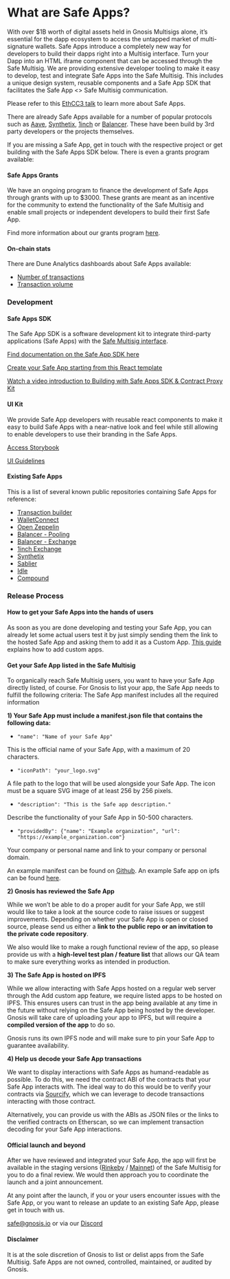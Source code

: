 # What are Safe Apps?

With over $1B worth of digital assets held in Gnosis Multisigs alone, it’s essential for the dapp ecosystem to access the untapped market of multi-signature wallets. Safe Apps introduce a completely new way for developers to build their dapps right into a Multisig interface. Turn your Dapp into an HTML iframe component that can be accessed through the Safe Multisig. We are providing extensive developer tooling to make it easy to develop, test and integrate Safe Apps into the Safe Multisig. This includes a unique design system, reusable components and a Safe App SDK that facilitates the Safe App &lt;&gt; Safe Multisig communication.

Please refer to this [EthCC3 talk](https://www.youtube.com/watch?v=1GirpNHZPJM&t=168s) to learn more about Safe Apps.

There are already Safe Apps available for a number of popular protocols such as [Aave](https://aave.com/), [Synthetix](https://synthetix.io/), [1inch](https://1inch.exchange/) or [Balancer](https://balancer.finance/). These have been build by 3rd party developers or the projects themselves.

If you are missing a Safe App, get in touch with the respective project or get building with the Safe Apps SDK below. There is even a grants program available:

#### Safe Apps Grants

We have an ongoing program to finance the development of Safe Apps through grants with up to $3000. These grants are meant as an incentive for the community to extend the functionality of the Safe Multisig and enable small projects or independent developers to build their first Safe App.

Find more information about our grants program [here](https://github.com/gnosis/GECO/blob/master/Safe%20Apps%20Grants/Safe%20Apps%20Grants.md).

#### On-chain stats

There are Dune Analytics dashboards about Safe Apps available:

* [Number of transactions](https://explore.duneanalytics.com/dashboard/gnosis-safe---safe-apps-transactions)
* [Transaction volume](https://explore.duneanalytics.com/dashboard/gnosis-safe---safe-apps-volume)

### Development

#### Safe Apps SDK

The Safe App SDK is a software development kit to integrate third-party applications \(Safe Apps\) with the [Safe Multisig interface](https://gnosis-safe.io/app/).

[Find documentation on the Safe App SDK here](https://github.com/gnosis/safe-apps-sdk)

[Create your Safe App starting from this React template](https://github.com/gnosis/safe-apps-sdk/tree/master/packages/cra-template-safe-app)

[Watch a video introduction to Building with Safe Apps SDK & Contract Proxy Kit](https://www.youtube.com/watch?v=YGw8WfBw5OI)

#### UI Kit

We provide Safe App developers with reusable react components to make it easy to build Safe Apps with a near-native look and feel while still allowing to enable developers to use their branding in the Safe Apps.

[Access Storybook](https://components.gnosis-safe.io/)

[UI Guidelines](https://docs.gnosis.io/safe/docs/assets/safe_apps_guides.png)

#### Existing Safe Apps

This is a list of several known public repositories containing Safe Apps for reference:

* [Transaction builder](https://github.com/gnosis/safe-react-apps/tree/development/apps/tx-builder)
* [WalletConnect](https://github.com/gnosis/safe-react-apps/tree/development/apps/wallet-connect)
* [Open Zeppelin](https://github.com/OpenZeppelin/upgrades-safe-app)
* [Balancer - Pooling](https://github.com/TomAFrench/pool-management/tree/safe-app)
* [Balancer - Exchange](https://github.com/TomAFrench/balancer-exchange-safe-app/tree/safe-app)
* [1inch Exchange](https://github.com/CryptoManiacsZone/gnosis.1inch.exchange)
* [Synthetix](https://github.com/protofire/safe-app-synthetix-mintr)
* [Sablier](https://github.com/TomAFrench/sablier-safe-app)
* [Idle](https://github.com/krzysu/safe-app-idle)
* [Compound](https://github.com/gnosis/safe-react-apps/tree/development/apps/compound)

### Release Process

#### How to get your Safe Apps into the hands of users

As soon as you are done developing and testing your Safe App, you can already let some actual users test it by just simply sending them the link to the hosted Safe App and asking them to add it as a Custom App. [This guide](https://help.gnosis-safe.io/en/articles/4022030-add-a-custom-safe-app) explains how to add custom apps.

#### Get your Safe App listed in the Safe Multisig

To organically reach Safe Multisig users, you want to have your Safe App directly listed, of course. For Gnosis to list your app, the Safe App needs to fulfill the following criteria: The Safe App manifest includes all the required information

**1\) Your Safe App must include a manifest.json file that contains the following data:**

* `"name": "Name of your Safe App"`

This is the official name of your Safe App, with a maximum of 20 characters.

* `"iconPath": "your_logo.svg"`

A file path to the logo that will be used alongside your Safe App. The icon must be a square SVG image of at least 256 by 256 pixels.

* `"description": "This is the Safe app description."`

Describe the functionality of your Safe App in 50-500 characters.

* `"providedBy": {"name": "Example organization", "url": "https://example_organization.com"}`

Your company or personal name and link to your company or personal domain.

An example manifest can be found on [Github](https://github.com/gnosis/safe-apps-sdk/blob/master/packages/cra-template-safe-app/template/public/manifest.json). An example Safe app on ipfs can be found [here](https://ipfs.io/ipfs/QmTgnb1J9FDR9gimptzvaEiNa25s92iQy37GyqYfwZw8Aj/).

**2\) Gnosis has reviewed the Safe App**

While we won’t be able to do a proper audit for your Safe App, we still would like to take a look at the source code to raise issues or suggest improvements. Depending on whether your Safe App is open or closed source, please send us either a **link to the public repo or an invitation to the private code repository**.

We also would like to make a rough functional review of the app, so please provide us with a **high-level test plan / feature list** that allows our QA team to make sure everything works as intended in production.

**3\) The Safe App is hosted on IPFS**

While we allow interacting with Safe Apps hosted on a regular web server through the Add custom app feature, we require listed apps to be hosted on IPFS. This ensures users can trust in the app being available at any time in the future without relying on the Safe App being hosted by the developer. Gnosis will take care of uploading your app to IPFS, but will require a **compiled version of the app** to do so.

Gnosis runs its own IPFS node and will make sure to pin your Safe App to guarantee availability.

**4\) Help us decode your Safe App transactions**

We want to display interactions with Safe Apps as humand-readable as possible. To do this, we need the contract ABI of the contracts that your Safe App interacts with. The ideal way to do this would be to verify your contracts via [Sourcify](https://github.com/ethereum/sourcify), which we can leverage to decode transactions interacting with those contract.

Alternatively, you can provide us with the ABIs as JSON files or the links to the verified contracts on Etherscan, so we can implement transaction decoding for your Safe App interactions.

#### Official launch and beyond

After we have reviewed and integrated your Safe App, the app will first be available in the staging versions \([Rinkeby](http://safe-team-rinkeby.staging.gnosisdev.com/app/#/) / [Mainnet](http://safe-team-mainnet.staging.gnosisdev.com/app/#/)\) of the Safe Multisig for you to do a final review. We would then approach you to coordinate the launch and a joint announcement.

At any point after the launch, if you or your users encounter issues with the Safe App, or you want to release an update to an existing Safe App, please get in touch with us.

[safe@gnosis.io](mailto:safe@gnosis.io) or via our [Discord](https://discord.gg/FPMRAwK)

#### Disclaimer

It is at the sole discretion of Gnosis to list or delist apps from the Safe Multisig. Safe Apps are not owned, controlled, maintained, or audited by Gnosis.

